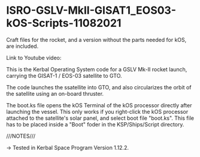 # ISRO-GSLV-MkII-GISAT1_EOS03-kOS-Scripts-11082021

Craft files for the rocket, and a version without the parts needed for kOS, are included.

Link to Youtube video:


This is the Kerbal Operating System code for a GSLV Mk-II rocket launch, carrying the GISAT-1 / EOS-03 satellite to GTO.

The code launches the ssatellite into GTO, and also circularizes the orbit of the satellite using an on-board thruster.

The boot.ks file opens the kOS Terminal of the kOS processor directly after launching the vessel. This only works if you right-click the kOS processor attached to the satellite's solar panel, and select boot file "boot.ks". This file has to be placed inside a "Boot" foder in the KSP/Ships/Script directory.

///NOTES///

-> Tested in Kerbal Space Program Version 1.12.2.
